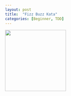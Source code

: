 ```yaml
---
layout: post
title:  "Fizz Buzz Kata"
categories: [Beginner, TDD]
---
```


<img style="height: 200px" src="{{ site.github.url }}/images/fizz_buzz_kata.jpg">

